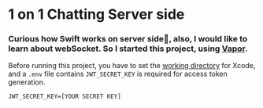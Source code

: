 # 1 on 1 Chatting Server side
### Curious how Swift works on server side🤔, also, I would like to learn about webSocket. So I started this project, using [Vapor](https://docs.vapor.codes/).

Before running this project, you have to set the [working directory](https://docs.vapor.codes/getting-started/xcode/?h=working#custom-working-directory) for Xcode, and a `.env` file contains
`JWT_SECRET_KEY` is required for access token generation.

```
JWT_SECRET_KEY=[YOUR SECRET KEY]
```

